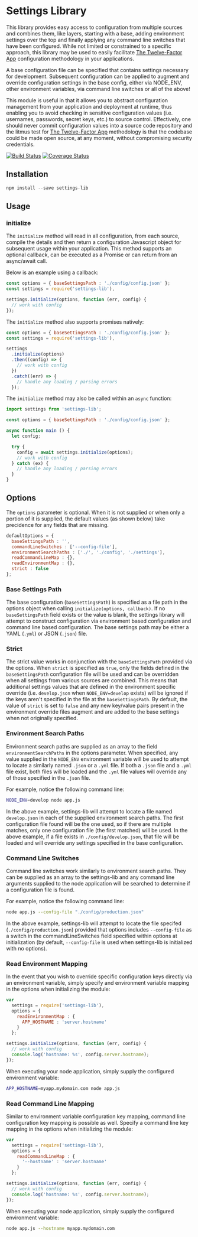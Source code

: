 # Settings Library

This library provides easy access to configuration from multiple sources and combines them, like layers, starting with a base, adding environment settings over the top and finally applying any command line switches that have been configured. While not limited or constrained to a specific approach, this library may be used to easily facilitate [The Twelve-Factor App](https://12factor.net/config) configuration methodology in your applications.

A base configuration file can be specified that contains settings necessary for development. Subsequent configuration can be applied to augment and override configuration settings in the base config, either via NODE_ENV, other environment variables, via command line switches or all of the above!

This module is useful in that it allows you to abstract configuration management from your application and deployment at runtime, thus enabling you to avoid checking in sensitive configuration values (i.e. usernames, passwords, secret keys, etc.) to source control. Effectively, one should never commit configuration values into a source code repository and the litmus test for [The Twelve-Factor App](https://12factor.net/config) methodology is that the codebase could be made open source, at any moment, without compromising security credentials.

[![Build Status](https://secure.travis-ci.org/brozeph/settings-lib.png)](http://travis-ci.org/brozeph/settings-lib)
[![Coverage Status](https://coveralls.io/repos/brozeph/settings-lib/badge.png)](https://coveralls.io/r/brozeph/settings-lib)

## Installation

```Javascript
npm install --save settings-lib
```

## Usage

### initialize

The `initialize` method will read in all configuration, from each source, compile the details and then return a configuration Javascript object for subsequent usage within your application. This method supports an optional callback, can be executed as a Promise or can return from an async/await call.

Below is an example using a callback:

```Javascript
const options = { baseSettingsPath : './config/config.json' };
const settings = require('settings-lib'),

settings.initialize(options, function (err, config) {
  // work with config
});
```

The `initialize` method also supports promises natively:

```Javascript
const options = { baseSettingsPath : './config/config.json' };
const settings = require('settings-lib'),

settings
  .initialize(options)
  .then((config) => {
    // work with config
  })
  .catch((err) => {
    // handle any loading / parsing errors
  });
```

The `initialize` method may also be called within an `async` function:

```javascript
import settings from 'settings-lib';

const options = { baseSettingsPath : './config/config.json' };

async function main () {
  let config;

  try {
    config = await settings.initialize(options);
    // work with config
  } catch (ex) {
    // handle any loading / parsing errors
  }
}
```

## Options

The `options` parameter is optional. When it is not supplied or when only a portion of it is supplied, the default values (as shown below) take precidence for any fields that are missing.

```Javascript
defaultOptions = {
  baseSettingsPath : '',
  commandLineSwitches : ['--config-file'],
  environmentSearchPaths : ['./', './config', './settings'],
  readCommandLineMap : {},
  readEnvironmentMap : {},
  strict : false
};
```

### Base Settings Path

The base configuration (`baseSettingsPath`) is specified as a file path in the options object when calling `initialize(options, callback)`. If no `baseSettingsPath` field exists or the value is blank, the settings library will attempt to construct configuration via environment based configuration and command line based configuration. The base settings path may be either a YAML (`.yml`) or JSON (`.json`) file.

### Strict

The strict value works in conjunction with the `baseSettingsPath` provided via the options. When `strict` is specified as `true`, only the fields defined in the `baseSettingsPath` configuration file will be used and can be overridden when all settings from various sources are combined. This means that additional settings values that are defined in the environment specific override (i.e. `develop.json` when `NODE_ENV=develop` exists) will be ignored if the keys aren't specified in the file at the `baseSettingsPath`. By default, the value of `strict` is set to `false` and any new key/value pairs present in the environment override files augment and are added to the base settings when not originally specified.

### Environment Search Paths

Environment search paths are supplied as an array to the field `environmentSearchPaths` in the options parameter. When specified, any value supplied in the `NODE_ENV` environment variable will be used to attempt to locate a similarly named `.json` or a `.yml` file. If both a `.json` file and a `.yml` file exist, both files will be loaded and the `.yml` file values will override any of those specified in the `.json` file.

For example, notice the following command line:

```Bash
NODE_ENV=develop node app.js
```

In the above example, settings-lib will attempt to locate a file named `develop.json` in each of the supplied environment search paths. The first configuration file found will be the one used, so if there are multiple matches, only one configuration file (the first matched) will be used. In the above example, if a file exists in `./config/develop.json`, that file will be loaded and will override any settings specified in the base configuration.

### Command Line Switches

Command line switches work similarly to environment search paths. They can be supplied as an array to the settings-lib and any command line arguments supplied to the node application will be searched to determine if a configuration file is found.

For example, notice the following command line:

```Bash
node app.js --config-file "./config/production.json"
```

In the above example, settings-lib will attempt to locate the file specifed (`./config/production.json`) provided that options includes `--config-file` as a switch in the commandLineSwitches field specified within options at initialization (by default, `--config-file` is used when settings-lib is initialized with no options).

### Read Environment Mapping

In the event that you wish to override specific configuration keys directly via an environment variable, simply specify and environment variable mapping in the options when initializing the module:

```Javascript
var
  settings = require('settings-lib'),
  options = {
    readEnvironmentMap : {
      APP_HOSTNAME : 'server.hostname'
    }
  };

settings.initialize(options, function (err, config) {
  // work with config
  console.log('hostname: %s', config.server.hostname);
});
```

When executing your node application, simply supply the configured environment variable:

```Bash
APP_HOSTNAME=myapp.mydomain.com node app.js
```

### Read Command Line Mapping

Similar to environment variable configuration key mapping, command line configuration key mapping is possible as well. Specify a command line key mapping in the options when initializing the module:

```Javascript
var
  settings = require('settings-lib'),
  options = {
    readCommandLineMap : {
      '--hostname' : 'server.hostname'
    }
  };

settings.initialize(options, function (err, config) {
  // work with config
  console.log('hostname: %s', config.server.hostname);
});
```

When executing your node application, simply supply the configured environment variable:

```Bash
node app.js --hostname myapp.mydomain.com
```
